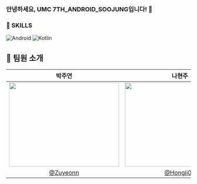 <h3>안녕하세요, UMC 7TH_ANDROID_SOOJUNG입니다! 👋</h3>

### 💪 SKILLS
![Android](https://img.shields.io/badge/Android-3DDC84?style=for-the-badge&logo=android&logoColor=white)
![Kotlin](https://img.shields.io/badge/kotlin-%237F52FF.svg?style=for-the-badge&logo=kotlin&logoColor=white)

## 💜 팀원 소개

| 박주연 | 나현주 | 심지영 | 천예린 |
|:---:|:---:|:---:|:---:|
| <img src="" width="300" height="230"> | <img src="" width="300" height="230"> | <img src="" width="300" height="230"> | <img src="" width="300" height="230"> |
| [@Zuyeonn](https://github.com/Zuyeonn) | [@Hongji03](https://github.com/Hongji03) | [@Simmee02](https://github.com/Simmee02) | [@yerinchun](https://github.com/yerinchun) |

<br/> 
